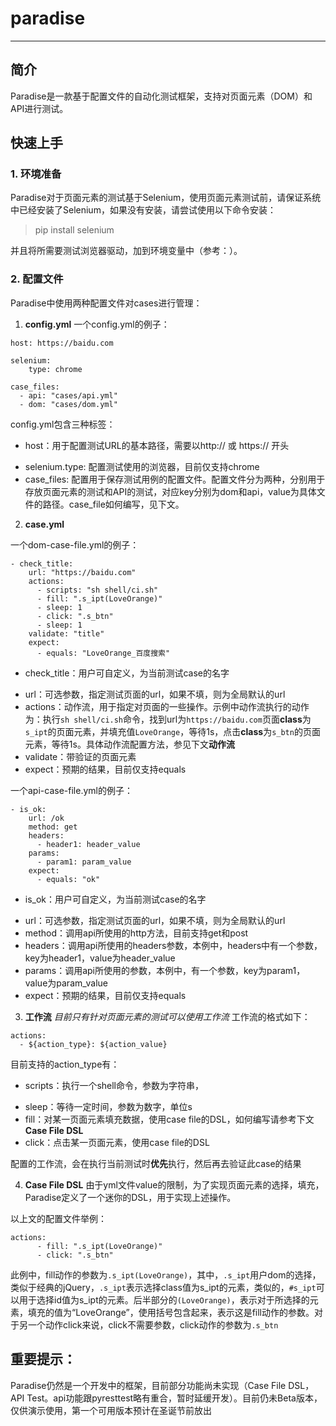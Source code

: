 # paradise
---

## 简介
Paradise是一款基于配置文件的自动化测试框架，支持对页面元素（DOM）和API进行测试。

## 快速上手
### 1. 环境准备
Paradise对于页面元素的测试基于Selenium，使用页面元素测试前，请保证系统中已经安装了Selenium，如果没有安装，请尝试使用以下命令安装：

> pip install selenium

并且将所需要测试浏览器驱动，加到环境变量中（参考：）。

### 2. 配置文件
Paradise中使用两种配置文件对cases进行管理：
1. **config.yml**
一个config.yml的例子：
```
host: https://baidu.com

selenium:
    type: chrome

case_files:
  - api: "cases/api.yml"
  - dom: "cases/dom.yml"
```

config.yml包含三种标签：

- host：用于配置测试URL的基本路径，需要以http:// 或 https:// 开头
* selenium.type: 配置测试使用的浏览器，目前仅支持chrome
* case_files: 配置用于保存测试用例的配置文件。配置文件分为两种，分别用于存放页面元素的测试和API的测试，对应key分别为dom和api，value为具体文件的路径。case_file如何编写，见下文。

2. **case.yml**

一个dom-case-file.yml的例子：
```
- check_title:
    url: "https://baidu.com"
    actions:
      - scripts: "sh shell/ci.sh"
      - fill: ".s_ipt(LoveOrange)"
      - sleep: 1
      - click: ".s_btn"
      - sleep: 1
    validate: "title"
    expect:
      - equals: "LoveOrange_百度搜索"
```

- check_title：用户可自定义，为当前测试case的名字
* url：可选参数，指定测试页面的url，如果不填，则为全局默认的url
* actions：动作流，用于指定对页面的一些操作。示例中动作流执行的动作为：执行`sh shell/ci.sh`命令，找到url为`https://baidu.com`页面**class**为`s_ipt`的页面元素，并填充值`LoveOrange`，等待1s，点击**class**为`s_btn`的页面元素，等待1s。具体动作流配置方法，参见下文**动作流**
* validate：带验证的页面元素
* expect：预期的结果，目前仅支持equals

一个api-case-file.yml的例子：
```
- is_ok:
    url: /ok
    method: get
    headers:
      - header1: header_value
    params:
      - param1: param_value
    expect:
      - equals: "ok"
```

- is_ok：用户可自定义，为当前测试case的名字
* url：可选参数，指定测试页面的url，如果不填，则为全局默认的url
* method：调用api所使用的http方法，目前支持get和post
* headers：调用api所使用的headers参数，本例中，headers中有一个参数，key为header1，value为header_value
* params：调用api所使用的参数，本例中，有一个参数，key为param1，value为param_value
* expect：预期的结果，目前仅支持equals

3. **工作流**
*目前只有针对页面元素的测试可以使用工作流*
工作流的格式如下：
```
actions:
  - ${action_type}: ${action_value}
```
目前支持的action_type有：
- scripts：执行一个shell命令，参数为字符串，
* sleep：等待一定时间，参数为数字，单位s
* fill：对某一页面元素填充数据，使用case file的DSL，如何编写请参考下文**Case File DSL**
* click：点击某一页面元素，使用case file的DSL

配置的工作流，会在执行当前测试时**优先**执行，然后再去验证此case的结果

4. **Case File DSL**
由于yml文件value的限制，为了实现页面元素的选择，填充，Paradise定义了一个迷你的DSL，用于实现上述操作。

以上文的配置文件举例：
```
actions:
      - fill: ".s_ipt(LoveOrange)"
      - click: ".s_btn"
```

此例中，fill动作的参数为`.s_ipt(LoveOrange)`，其中，`.s_ipt`用户dom的选择，类似于经典的jQuery，`.s_ipt`表示选择class值为s_ipt的元素，类似的，`#s_ipt`可以用于选择id值为s_ipt的元素。后半部分的`(LoveOrange)`，表示对于所选择的元素，填充的值为“LoveOrange”，使用括号包含起来，表示这是fill动作的参数。对于另一个动作click来说，click不需要参数，click动作的参数为`.s_btn`



## 重要提示：
Paradise仍然是一个开发中的框架，目前部分功能尚未实现（Case File DSL，API Test。api功能跟pyresttest略有重合，暂时延缓开发）。目前仍未Beta版本，仅供演示使用，第一个可用版本预计在圣诞节前放出

